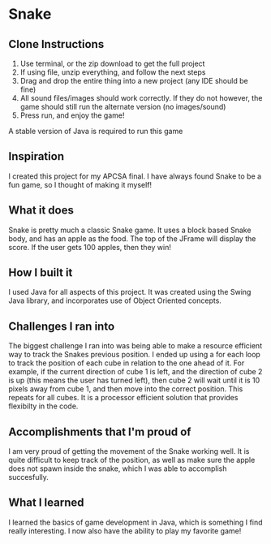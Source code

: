 # Snake
## Clone Instructions
1. Use terminal, or the zip download to get the full project
2. If using file, unzip everything, and follow the next steps
3. Drag and drop the entire thing into a new project (any IDE should be fine)
4. All sound files/images should work correctly. If they do not however, the game should still run the alternate version (no images/sound)
5. Press run, and enjoy the game!

A stable version of Java is required to run this game

## Inspiration
I created this project for my APCSA final. I have always found Snake to be a fun game, so I thought of making it myself!

## What it does
Snake is pretty much a classic Snake game. It uses a block based Snake body, and has an apple as the food. The top of the JFrame will display the score. If the user gets 100 apples, then they win!

## How I built it
I used Java for all aspects of this project. It was created using the Swing Java library, and incorporates use of Object Oriented concepts.

## Challenges I ran into
The biggest challenge I ran into was being able to make a resource efficient way to track the Snakes previous position. I ended up using a for each loop to track the position of each cube in relation to the one ahead of it. For example, if the current direction of cube 1 is left, and the direction of cube 2 is up (this means the user has turned left), then cube 2 will wait until it is 10 pixels away from cube 1, and then move into the correct position. This repeats for all cubes. It is a processor efficient solution that provides flexibilty in the code. 

## Accomplishments that I'm proud of
I am very proud of getting the movement of the Snake working well. It is quite difficult to keep track of the position, as well as make sure the apple does not spawn inside the snake, which I was able to accomplish succesfully. 

## What I learned
I learned the basics of game development in Java, which is something I find really interesting. I now also have the ability to play my favorite game!
